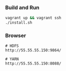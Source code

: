 ### Build and Run
```bash
vagrant up && vagrant ssh
./install.sh
```

### Browser
```
# HDFS
http://55.55.55.150:9864/

# YARN
http://55.55.55.150:8088/ 
```
